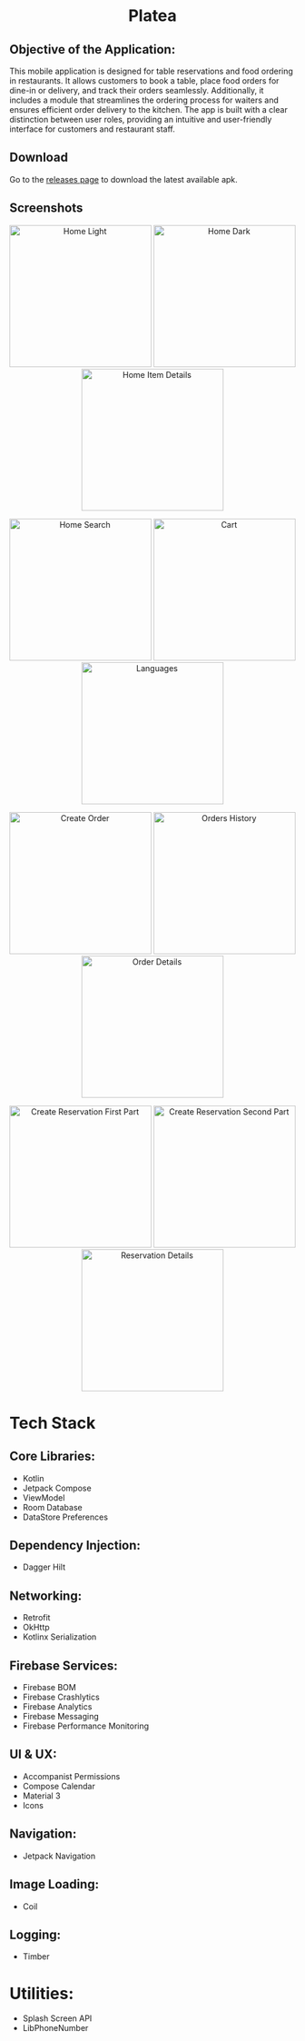 <h1 align="center">
  Platea
</h1>

## Objective of the Application:

This mobile application is designed for table reservations and food ordering in restaurants. It allows customers to book a table, place food orders for dine-in or delivery, and track their orders seamlessly. Additionally, it includes a module that streamlines the ordering process for waiters and ensures efficient order delivery to the kitchen. The app is built with a clear distinction between user roles, providing an intuitive and user-friendly interface for customers and restaurant staff.

## Download

Go to the [releases page](https://github.com/YehorSk/Restaurant-Reservation-Ordering-App/releases) to download the latest available apk.

## Screenshots
<p align="center">
  <img src="screenshots/main_page_light.jpg" width="250" alt="Home Light">
  <img src="screenshots/main_page_dark.jpg" width="250" alt="Home Dark">
  <img src="screenshots/main_page_item_details.jpg" width="250" alt="Home Item Details">
</p>

<p align="center">
  <img src="screenshots/main_page_search.jpg" width="250" alt="Home Search">
  <img src="screenshots/cart_page.jpg" width="250" alt="Cart">
  <img src="screenshots/language_page.jpg" width="250" alt="Languages">
</p>

<p align="center">
  <img src="screenshots/order_page.jpg" width="250" alt="Create Order">
  <img src="screenshots/order_history.jpg" width="250" alt="Orders History">
  <img src="screenshots/order_details.jpg" width="250" alt="Order Details">
</p>

<p align="center">
  <img src="screenshots/reservation_first_part.jpg" width="250" alt="Create Reservation First Part">
  <img src="screenshots/reservation_second_part.jpg" width="250" alt="Create Reservation Second Part">
  <img src="screenshots/reservation_details.jpg" width="250" alt="Reservation Details">
</p>

# Tech Stack

## Core Libraries:

 - Kotlin
 - Jetpack Compose
 - ViewModel 
 - Room Database 
 - DataStore Preferences 
   
## Dependency Injection:

 - Dagger Hilt 
   
## Networking:

 - Retrofit 
 - OkHttp 
 - Kotlinx Serialization 

## Firebase Services:

 - Firebase BOM 
 - Firebase Crashlytics 
 - Firebase Analytics 
 - Firebase Messaging 
 - Firebase Performance Monitoring 
   
## UI & UX:

 - Accompanist Permissions 
 - Compose Calendar 
 - Material 3 
 - Icons 
   
## Navigation:

 - Jetpack Navigation 
   
## Image Loading:

 - Coil 
   
## Logging:

 - Timber 

# Utilities:

 - Splash Screen API 
 - LibPhoneNumber 

